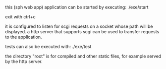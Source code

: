 this (sph web app) application can be started by executing:
  ./exe/start

exit with ctrl+c

it is configured to listen for scgi requests on a socket whose path will be displayed.
a http server that supports scgi can be used to transfer requests to the application.

tests can also be executed with:
  ./exe/test

the directory "root" is for compiled and other static files, for example served by the http server.